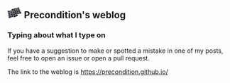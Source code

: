 <p align="center">
  <h2><img src="assets/images/Dactylogo-Black-v1.png" height="25"> Precondition's weblog</h2>
  <h3>Typing about what I type on</h3>
</p>

If you have a suggestion to make or spotted a mistake in one of my posts, feel free to open an issue or open a pull request.

The link to the weblog is https://precondition.github.io/
